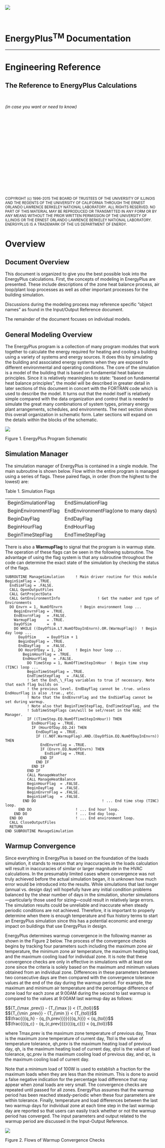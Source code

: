 ![](EngineeringReference/media/ep.gif)

<br/>
<p><h1>EnergyPlus<sup>TM</sup> Documentation</h1></p>
<hr>
<h1>Engineering Reference</h1>
<h2>The Reference to EnergyPlus Calculations</h2>
<br/>
<p><i>(in case you want or need to know)</i></p>
<br/>
<br/>
<br/>
<br/>
<br/>
<br/>
<br/>
<br/>
<br/>
<br/>
<br/>
<br/>
<br/>
<br/>
<br/>
<p><small>COPYRIGHT (c) 1996-2015 THE BOARD OF TRUSTEES OF THE UNIVERSITY OF ILLINOIS AND THE REGENTS OF THE UNIVERSITY OF CALIFORNIA THROUGH THE ERNEST ORLANDO LAWRENCE BERKELEY NATIONAL LABORATORY. ALL RIGHTS RESERVED. NO PART OF THIS MATERIAL MAY BE REPRODUCED OR TRANSMITTED IN ANY FORM OR BY ANY MEANS WITHOUT THE PRIOR WRITTEN PERMISSION OF THE UNIVERSITY OF ILLINOIS OR THE ERNEST ORLANDO LAWRENCE BERKELEY NATIONAL LABORATORY. ENERGYPLUS IS A TRADEMARK OF THE US DEPARTMENT OF ENERGY.</small></p>
<p style="page-break-after:always;"></p>
<div id="generated-toc"></div>
<p style="page-break-after:always;"></p>


Overview
========

Document Overview
-----------------

This document is organized to give you the best possible look into the EnergyPlus calculations. First, the concepts of modeling in EnergyPlus are presented. These include descriptions of the zone heat balance process, air loop/plant loop processes as well as other important processes for the building simulation.

Discussions during the modeling process may reference specific “object names” as found in the Input/Output Reference document.

The remainder of the document focuses on individual models.

General Modeling Overview
-------------------------

The EnergyPlus program is a collection of many program modules that work together to calculate the energy required for heating and cooling a building using a variety of systems and energy sources. It does this by simulating the building and associated energy systems when they are exposed to different environmental and operating conditions. The core of the simulation is a model of the building that is based on fundamental heat balance principles. Since it is relatively meaningless to state: “based on fundamental heat balance principles”, the model will be described in greater detail in later sections of this document in concert with the FORTRAN code which is used to describe the model. It turns out that the model itself is relatively simple compared with the data organization and control that is needed to simulate the great many combinations of system types, primary energy plant arrangements, schedules, and environments. The next section shows this overall organization in schematic form. Later sections will expand on the details within the blocks of the schematic.

![](EngineeringReference/media/image1.png)

Figure 1. EnergyPlus Program Schematic

Simulation Manager
------------------

The simulation manager of EnergyPlus is contained in a single module. The main subroutine is shown below. Flow within the entire program is managed using a series of flags. These paired flags, in order (from the highest to the lowest) are:

Table 1. Simulation Flags

<table class="table table-striped">
<tr>
<td>BeginSimulationFlag</td>
<td>EndSimulationFlag</td>
</tr>
<tr>
<td>BeginEnvironmentFlag</td>
<td>EndEnvironmentFlag(one to many days)</td>
</tr>
<tr>
<td>BeginDayFlag</td>
<td>EndDayFlag</td>
</tr>
<tr>
<td>BeginHourFlag</td>
<td>EndHourFlag</td>
</tr>
<tr>
<td>BeginTimeStepFlag</td>
<td>EndTimeStepFlag</td>
</tr>
</table>

There is also a **WarmupFlag** to signal that the program is in warmup state. The operation of these flags can be seen in the following subroutine. The advantage of using the flag system is that any subroutine throughout the code can determine the exact state of the simulation by checking the status of the flags.

````
SUBROUTINE ManageSimulation     ! Main driver routine for this module
BeginSimFlag = .TRUE.
  EndSimFlag = .FALSE.
  CALL OpenOutputFiles
  CALL GetProjectData
  CALL GetEnvironmentInfo                 ! Get the number and type of Environments
  DO Envrn = 1, NumOfEnvrn        ! Begin environment loop ...
    BeginEnvrnFlag = .TRUE.
    EndEnvrnFlag   = .FALSE.
    WarmupFlag     = .TRUE.
    DayOfSim       =  0
    DO WHILE ((DayOfSim.LT.NumOfDayInEnvrn).OR.(WarmupFlag))  ! Begin day loop ...
      DayOfSim     = DayOfSim + 1
      BeginDayFlag = .TRUE.
      EndDayFlag   = .FALSE.
      DO HourOfDay = 1, 24      ! Begin hour loop ...
        BeginHourFlag = .TRUE.
        EndHourFlag   = .FALSE.
          DO TimeStep = 1, NumOfTimeStepInHour  ! Begin time step (TINC) loop ...
          BeginTimeStepFlag = .TRUE.
          EndTimeStepFlag   = .FALSE.
          ! Set the End\_\_Flag variables to true if necessary. Note that each flag builds on
          ! the previous level. EndDayFlag cannot be .true. unless EndHourFlag is also .true., etc.
          ! Note that the EndEnvrnFlag and the EndSimFlag cannot be set during warmup.
          ! Note also that BeginTimeStepFlag, EndTimeStepFlag, and the
          ! SubTimeStepFlags can/will be set/reset in the HVAC Manager.
          IF ((TimeStep.EQ.NumOfTimeStepInHour)) THEN
            EndHourFlag = .TRUE.
            IF (HourOfDay.EQ.24) THEN
              EndDayFlag = .TRUE.
              IF ((.NOT.WarmupFlag).AND.(DayOfSim.EQ.NumOfDayInEnvrn)) THEN
                EndEnvrnFlag = .TRUE.
                IF (Envrn.EQ.NumOfEnvrn) THEN
                  EndSimFlag = .TRUE.
                END IF
              END IF
            END IF
          END IF
          CALL ManageWeather
          CALL ManageHeatBalance
          BeginHourFlag  = .FALSE.
          BeginDayFlag   = .FALSE.
          BeginEnvrnFlag = .FALSE.
          BeginSimFlag   = .FALSE.
        END DO                              ! ... End time step (TINC) loop.
      END DO                    ! ... End hour loop.
    END DO                      ! ... End day loop.
  END DO                        ! ... End environment loop.
  CALL CloseOutputFiles
  RETURN
END SUBROUTINE ManageSimulation
````

Warmup Convergence
------------------

Since everything in EnergyPlus is based on the foundation of the loads simulation, it stands to reason that any inaccuracies in the loads calculation will result in inaccuracies of similar or larger magnitude in the HVAC calculations. In the presumably limited cases where convergence was not truly achieved before the actual simulation began, it is unknown how much error would be introduced into the results. While simulations that last longer (annual vs. design day) will hopefully have any initial condition problems balanced by the shear number of days in the simulation, shorter simulations—particularly those used for sizing—could result in relatively large errors. The simulation results could be unreliable and inaccurate when steady periodic conditions are not achieved. Therefore, it is important to properly determine when there is enough temperature and flux history terms to start an EnergyPlus simulation since this has a potential economic and energy impact on buildings that use EnergyPlus in design.

EnergyPlus determines warmup convergence in the following manner as shown in the Figure 2 below. The process of the convergence checks begins by tracking four parameters such including the maximum zone air temperature, the minimum zone air temperature, the maximum heating load, and the maximum cooling load for individual zone. It is note that these convergence checks are only in effective in simulations with at least one zone since the criteria is solely based on the maximum and minimum values obtained from an individual zone. Differences in these parameters between two consecutive days are then compared with the convergence tolerance values at the end of the day during the warmup period. For example, the maximum and minimum air temperature and the percentage difference of zone load for each zone at 9:00AM during the second to last warmup is compared to the values at 9:00AM last warmup day as follows:

<div>$${T_{\max ,prev}} - {T_{\max }} < {T_{tol}}$$</div>

<div>$${T_{\min ,prev}} - {T_{\min }} < {T_{tol}}$$</div>

<div>$$\frac{{{q_h} - {q_{h,prev}}}}{{{q_h}}} < {q_{tol}}$$</div>

<div>$$\frac{{{q_c} - {q_{c,prev}}}}{{{q_c}}} < {q_{tol}}$$</div>

where Tmax,prev is the maximum zone temperature of previous day, Tmax is the maximum zone temperature of current day, Ttol is the value of temperature tolerance, qh,prev is the maximum heating load of previous day, qh, is the maximum heating load of current day, qtol is the value of load tolerance, qc,prev is the maximum cooling load of previous day, and qc, is the maximum cooling load of current day.

Note that a minimum load of 100W is used to establish a fraction for the maximum loads when they are less than the minimum. This is done to avoid a false negative indication for the percentage load difference that may appear when zonal loads are very small. The convergence checks are repeated until passed for all zones. EnergyPlus assumes that the warmup period has been reached steady-periodic when these four parameters are within tolerance. Finally, temperature and load differences between the last two warmup days for individual zone at each time step in the last warmup day are reported so that users can easily track whether or not the warmup period has converged. The input parameters and output related to the warmup period are discussed in the Input-Output Reference.

![](EngineeringReference/media/image6.png)

Figure 2. Flows of Warmup Convergence Checks

